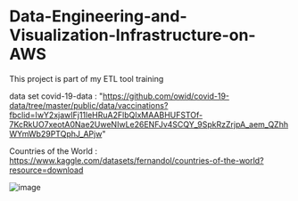 # Data-Engineering-and-Visualization-Infrastructure-on-AWS
This project is part of my ETL tool training

data set
covid-19-data : "https://github.com/owid/covid-19-data/tree/master/public/data/vaccinations?fbclid=IwY2xjawIFj11leHRuA2FlbQIxMAABHUFSTOf-7KcRkUO7xeotA0Nae2UweNIwLe26ENFJv4SCQY_9SpkRzZrjpA_aem_QZhhWYmWb29PTQphJ_APjw"


Countries of the World : https://www.kaggle.com/datasets/fernandol/countries-of-the-world?resource=download

![image](https://github.com/user-attachments/assets/dc21cde2-7de4-44cd-9085-04861a68118e)

